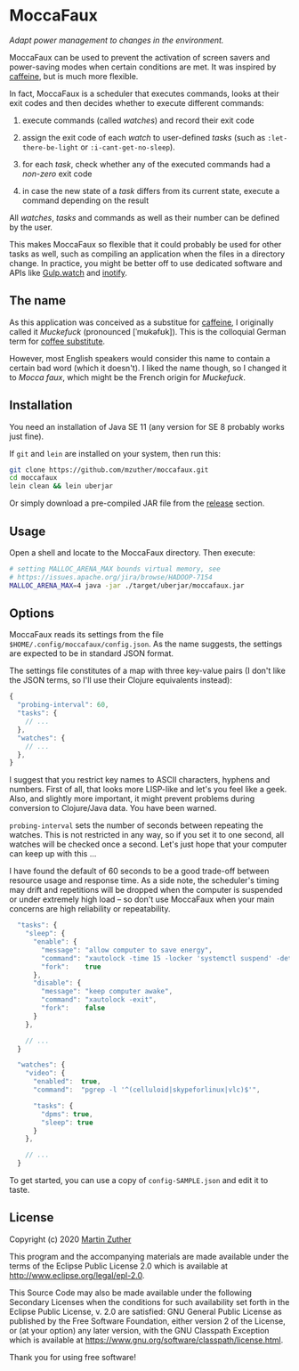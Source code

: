 # MoccaFaux

*Adapt power management to changes in the environment.*

MoccaFaux can be used to prevent the activation of screen savers and
power-saving modes when certain conditions are met.  It was inspired
by [caffeine], but is much more flexible.

In fact, MoccaFaux is a scheduler that executes commands, looks at
their exit codes and then decides whether to execute different
commands:

1. execute commands (called *watches*) and record their exit code

1. assign the exit code of each *watch* to user-defined *tasks* (such
   as `:let-there-be-light` or `:i-cant-get-no-sleep`).

1. for each *task*, check whether any of the executed commands had a
   *non-zero* exit code

1. in case the new state of a *task* differs from its current state,
   execute a command depending on the result
   
All *watches*, *tasks* and commands as well as their number can be
defined by the user.

This makes MoccaFaux so flexible that it could probably be used for
other tasks as well, such as compiling an application when the files
in a directory change.  In practice, you might be better off to use
dedicated software and APIs like [Gulp.watch] and [inotify].

## The name

As this application was conceived as a substitue for [caffeine], I
originally called it *Muckefuck* (pronounced [ˈmʊkəfʊk]).  This is the
colloquial German term for [coffee substitute].

However, most English speakers would consider this name to contain a
certain bad word (which it doesn't).  I liked the name though, so I
changed it to *Mocca faux*, which might be the French origin for
*Muckefuck*.

## Installation

You need an installation of Java SE 11 (any version for SE 8 probably
works just fine).

If `git` and `lein` are installed on your system, then run this:

```bash
git clone https://github.com/mzuther/moccafaux.git
cd moccafaux
lein clean && lein uberjar
```

Or simply download a pre-compiled JAR file from the [release] section.

## Usage

Open a shell and locate to the MoccaFaux directory.  Then execute:

```bash
# setting MALLOC_ARENA_MAX bounds virtual memory, see
# https://issues.apache.org/jira/browse/HADOOP-7154
MALLOC_ARENA_MAX=4 java -jar ./target/uberjar/moccafaux.jar
```

## Options

MoccaFaux reads its settings from the file
`$HOME/.config/moccafaux/config.json`.  As the name suggests, the
settings are expected to be in standard JSON format.

The settings file constitutes of a map with three key-value pairs (I
don't like the JSON terms, so I'll use their Clojure equivalents
instead):

```javascript
{
  "probing-interval": 60,
  "tasks": {
    // ...
  },
  "watches": {
    // ...
  },
}
```

I suggest that you restrict key names to ASCII characters, hyphens and
numbers.  First of all, that looks more LISP-like and let's you feel
like a geek.  Also, and slightly more important, it might prevent
problems during conversion to Clojure/Java data.  You have been
warned.

`probing-interval` sets the number of seconds between repeating the
watches.  This is not restricted in any way, so if you set it to one
second, all watches will be checked once a second.  Let's just hope
that your computer can keep up with this ...

I have found the default of 60 seconds to be a good trade-off between
resource usage and response time.  As a side note, the scheduler's
timing may drift and repetitions will be dropped when the computer is
suspended or under extremely high load – so don't use MoccaFaux when
your main concerns are high reliability or repeatability.

```javascript
  "tasks": {
    "sleep": {
      "enable": {
        "message": "allow computer to save energy",
        "command": "xautolock -time 15 -locker 'systemctl suspend' -detectsleep",
        "fork":    true
      },
      "disable": {
        "message": "keep computer awake",
        "command": "xautolock -exit",
        "fork":    false
      }
    },

    // ...
  }
```

```javascript
  "watches": {
    "video": {
      "enabled":  true,
      "command":  "pgrep -l '^(celluloid|skypeforlinux|vlc)$'",

      "tasks": {
        "dpms": true,
        "sleep": true
      }
    },

    // ...
  }
```

To get started, you can use a copy of `config-SAMPLE.json` and edit it
to taste.

## License

Copyright (c) 2020 [Martin Zuther]

This program and the accompanying materials are made available under
the terms of the Eclipse Public License 2.0 which is available at
http://www.eclipse.org/legal/epl-2.0.

This Source Code may also be made available under the following
Secondary Licenses when the conditions for such availability set forth
in the Eclipse Public License, v. 2.0 are satisfied: GNU General
Public License as published by the Free Software Foundation, either
version 2 of the License, or (at your option) any later version, with
the GNU Classpath Exception which is available at
https://www.gnu.org/software/classpath/license.html.

Thank you for using free software!


[caffeine]:           https://launchpad.net/caffeine
[coffee substitute]:  https://en.wikipedia.org/wiki/Coffee_substitute
[inotify]:            https://en.wikipedia.org/wiki/Inotify
[Gulp.watch]:         https://gulpjs.com/docs/en/getting-started/watching-files

[Martin Zuther]:  http://www.mzuther.de/
[release]:        https://github.com/mzuther/moccafaux/releases
